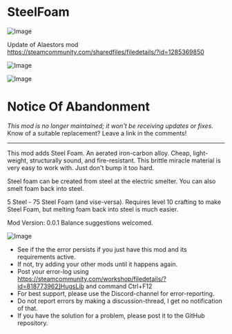# SteelFoam

![Image](https://i.imgur.com/buuPQel.png)

Update of Alaestors mod
https://steamcommunity.com/sharedfiles/filedetails/?id=1285369850

![Image](https://i.imgur.com/pufA0kM.png)

	
![Image](https://i.imgur.com/Z4GOv8H.png)

# Notice Of Abandonment

*This mod is no longer maintained; it won't be receiving updates or fixes.*
Know of a suitable replacement? Leave a link in the comments!





----
This mod adds Steel Foam. An aerated iron-carbon alloy. Cheap, light-weight, structurally sound, and fire-resistant. This brittle miracle material is very easy to work with. Just don't bump it too hard.

Steel foam can be created from steel at the electric smelter. You can also smelt foam back into steel.

5 Steel - 75 Steel Foam (and vise-versa). Requires level 10 crafting to make Steel Foam, but melting foam back into steel is much easier.

Mod Version: 0.0.1 Balance suggestions welcomed.

![Image](https://i.imgur.com/PwoNOj4.png)



-  See if the the error persists if you just have this mod and its requirements active.
-  If not, try adding your other mods until it happens again.
-  Post your error-log using https://steamcommunity.com/workshop/filedetails/?id=818773962]HugsLib and command Ctrl+F12
-  For best support, please use the Discord-channel for error-reporting.
-  Do not report errors by making a discussion-thread, I get no notification of that.
-  If you have the solution for a problem, please post it to the GitHub repository.




